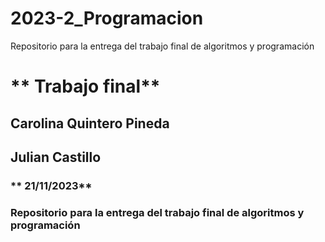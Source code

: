 # 2023-2_Programacion
Repositorio para la entrega del trabajo final de algoritmos y programación
# ** Trabajo final**
## **Carolina Quintero Pineda**
## **Julian Castillo**
### ** 21/11/2023**
### **Repositorio para la entrega del trabajo final de algoritmos y programación**

